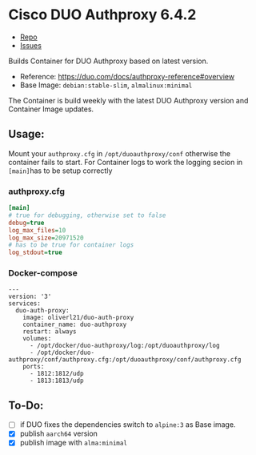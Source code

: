 # Cisco DUO Authproxy 6.4.2

- [Repo](https://github.com/oliverl-21/duo-auth-proxy_docker)
- [Issues](https://github.com/oliverl-21/duo-auth-proxy_docker/issues)

Builds Container for DUO Authproxy based on latest version.

- Reference: https://duo.com/docs/authproxy-reference#overview
- Base Image: `debian:stable-slim`, `almalinux:minimal`

The Container is build weekly with the latest DUO Authproxy version and Container Image updates.

## Usage:

Mount your `authproxy.cfg` in `/opt/duoauthproxy/conf` otherwise the container fails to start.
For Container logs to work the logging secion in `[main]`has to be setup correctly

### authproxy.cfg

```ini
[main]
# true for debugging, otherwise set to false
debug=true
log_max_files=10
log_max_size=20971520
# has to be true for container logs
log_stdout=true

```

### Docker-compose

```
---
version: '3'
services:
  duo-auth-proxy:
    image: oliverl21/duo-auth-proxy
    container_name: duo-authproxy
    restart: always
    volumes:
      - /opt/docker/duo-authproxy/log:/opt/duoauthproxy/log
      - /opt/docker/duo-authproxy/conf/authproxy.cfg:/opt/duoauthproxy/conf/authproxy.cfg
    ports:
      - 1812:1812/udp
      - 1813:1813/udp
```

## To-Do:

- [ ] if DUO fixes the dependencies switch to `alpine:3` as Base image.
- [x] publish `aarch64` version
- [x] publish image with `alma:minimal`

